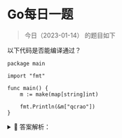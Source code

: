 # Go每日一题

> 今日（2023-01-14） 的题目如下

以下代码是否能编译通过？

```golang
package main

import "fmt"

func main() {
	m := make(map[string]int)

	fmt.Println(&m["qcrao"])
}
```

<details>
<summary style="cursor: pointer">🔑 答案解析：</summary>
<div>

这个问题，相当于问：可以对 map 的元素直接取地址吗？

以上代码编译报错：

```
./main.go:8:14: cannot take the address of m["qcrao"]
```

即无法对 map 的 key 或 value 进行取址。

如果通过其他 hack 的方式，例如 unsafe.Pointer 等获取到了 key 或 value 的地址，也不能长期持有，因为一旦发生扩容，key 和 value 的位置就会改变，之前保存的地址也就失效了。

题目和解析来自：https://golang.design/go-questions/map/element-address/

</div>
</details>